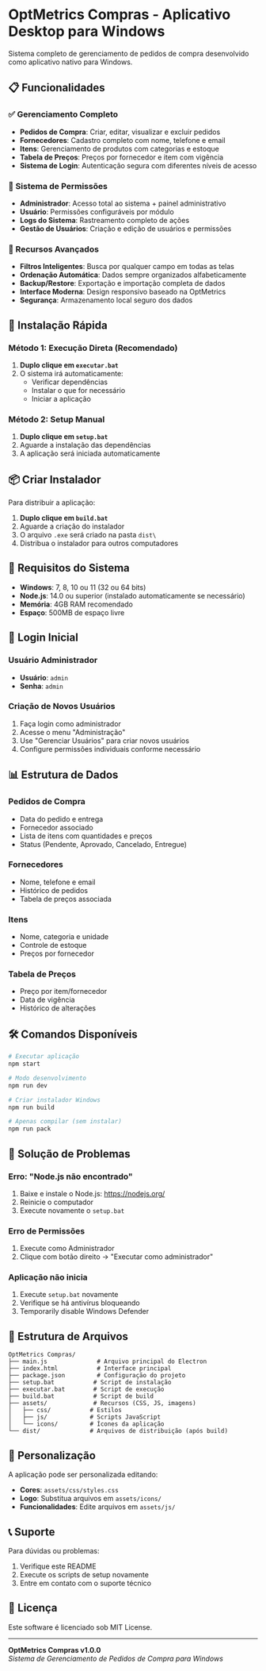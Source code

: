 # OptMetrics Compras - Aplicativo Desktop para Windows

Sistema completo de gerenciamento de pedidos de compra desenvolvido como aplicativo nativo para Windows.

## 📋 Funcionalidades

### ✅ Gerenciamento Completo
- **Pedidos de Compra**: Criar, editar, visualizar e excluir pedidos
- **Fornecedores**: Cadastro completo com nome, telefone e email  
- **Itens**: Gerenciamento de produtos com categorias e estoque
- **Tabela de Preços**: Preços por fornecedor e item com vigência
- **Sistema de Login**: Autenticação segura com diferentes níveis de acesso

### 🔐 Sistema de Permissões
- **Administrador**: Acesso total ao sistema + painel administrativo
- **Usuário**: Permissões configuráveis por módulo
- **Logs do Sistema**: Rastreamento completo de ações
- **Gestão de Usuários**: Criação e edição de usuários e permissões

### 🎯 Recursos Avançados
- **Filtros Inteligentes**: Busca por qualquer campo em todas as telas
- **Ordenação Automática**: Dados sempre organizados alfabeticamente
- **Backup/Restore**: Exportação e importação completa de dados
- **Interface Moderna**: Design responsivo baseado na OptMetrics
- **Segurança**: Armazenamento local seguro dos dados

## 🚀 Instalação Rápida

### Método 1: Execução Direta (Recomendado)
1. **Duplo clique em `executar.bat`**
2. O sistema irá automaticamente:
   - Verificar dependências
   - Instalar o que for necessário
   - Iniciar a aplicação

### Método 2: Setup Manual
1. **Duplo clique em `setup.bat`**
2. Aguarde a instalação das dependências
3. A aplicação será iniciada automaticamente

## 📦 Criar Instalador

Para distribuir a aplicação:

1. **Duplo clique em `build.bat`**
2. Aguarde a criação do instalador
3. O arquivo `.exe` será criado na pasta `dist\`
4. Distribua o instalador para outros computadores

## 💾 Requisitos do Sistema

- **Windows**: 7, 8, 10 ou 11 (32 ou 64 bits)
- **Node.js**: 14.0 ou superior (instalado automaticamente se necessário)
- **Memória**: 4GB RAM recomendado
- **Espaço**: 500MB de espaço livre

## 🔑 Login Inicial

### Usuário Administrador
- **Usuário**: `admin`
- **Senha**: `admin`

### Criação de Novos Usuários
1. Faça login como administrador
2. Acesse o menu "Administração"
3. Use "Gerenciar Usuários" para criar novos usuários
4. Configure permissões individuais conforme necessário

## 📊 Estrutura de Dados

### Pedidos de Compra
- Data do pedido e entrega
- Fornecedor associado
- Lista de itens com quantidades e preços
- Status (Pendente, Aprovado, Cancelado, Entregue)

### Fornecedores
- Nome, telefone e email
- Histórico de pedidos
- Tabela de preços associada

### Itens
- Nome, categoria e unidade
- Controle de estoque
- Preços por fornecedor

### Tabela de Preços
- Preço por item/fornecedor
- Data de vigência
- Histórico de alterações

## 🛠️ Comandos Disponíveis

```bash
# Executar aplicação
npm start

# Modo desenvolvimento
npm run dev

# Criar instalador Windows
npm run build

# Apenas compilar (sem instalar)
npm run pack
```

## 🔧 Solução de Problemas

### Erro: "Node.js não encontrado"
1. Baixe e instale o Node.js: https://nodejs.org/
2. Reinicie o computador
3. Execute novamente o `setup.bat`

### Erro de Permissões
1. Execute como Administrador
2. Clique com botão direito → "Executar como administrador"

### Aplicação não inicia
1. Execute `setup.bat` novamente
2. Verifique se há antivírus bloqueando
3. Temporarily disable Windows Defender

## 📁 Estrutura de Arquivos

```
OptMetrics Compras/
├── main.js              # Arquivo principal do Electron
├── index.html           # Interface principal
├── package.json         # Configuração do projeto
├── setup.bat           # Script de instalação
├── executar.bat        # Script de execução
├── build.bat           # Script de build
├── assets/             # Recursos (CSS, JS, imagens)
│   ├── css/           # Estilos
│   ├── js/            # Scripts JavaScript
│   └── icons/         # Ícones da aplicação
└── dist/              # Arquivos de distribuição (após build)
```

## 🎨 Personalização

A aplicação pode ser personalizada editando:
- **Cores**: `assets/css/styles.css`
- **Logo**: Substitua arquivos em `assets/icons/`
- **Funcionalidades**: Edite arquivos em `assets/js/`

## 📞 Suporte

Para dúvidas ou problemas:
1. Verifique este README
2. Execute os scripts de setup novamente
3. Entre em contato com o suporte técnico

## 📄 Licença

Este software é licenciado sob MIT License.

---

**OptMetrics Compras v1.0.0**  
*Sistema de Gerenciamento de Pedidos de Compra para Windows*
